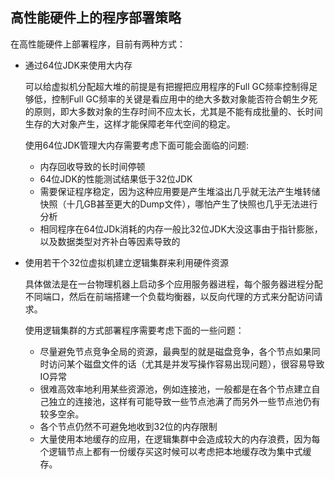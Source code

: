 ## 高性能硬件上的程序部署策略

在高性能硬件上部署程序，目前有两种方式：

+ 通过64位JDK来使用大内存

  可以给虚拟机分配超大堆的前提是有把握把应用程序的Full GC频率控制得足够低，控制Full GC频率的关键是看应用中的绝大多数对象能否符合朝生夕死的原则，即大多数对象的生存时间不应太长，尤其是不能有成批量的、长时间生存的大对象产生，这样才能保障老年代空间的稳定。

  使用64位JDK管理大内存需要考虑下面可能会面临的问题:

  + 内存回收导致的长时间停顿
  + 64位JDK的性能测试结果低于32位JDK
  + 需要保证程序稳定，因为这种应用要是产生堆溢出几乎就无法产生堆转储快照（十几GB甚至更大的Dump文件），哪怕产生了快照也几乎无法进行分析
  + 相同程序在64位JDk消耗的内存一般比32位JDK大没这事由于指针膨胀，以及数据类型对齐补白等因素导致的

+ 使用若干个32位虚拟机建立逻辑集群来利用硬件资源

  具体做法是在一台物理机器上启动多个应用服务器进程，每个服务器进程分配不同端口，然后在前端搭建一个负载均衡器，以反向代理的方式来分配访问请求。

  使用逻辑集群的方式部署程序需要考虑下面的一些问题：

  + 尽量避免节点竞争全局的资源，最典型的就是磁盘竞争，各个节点如果同时访问某个磁盘文件的话（尤其是并发写操作容易出现问题），很容易导致IO异常
  + 很难高效率地利用某些资源池，例如连接池，一般都是在各个节点建立自己独立的连接池，这样有可能导致一些节点池满了而另外一些节点池仍有较多空余。
  + 各个节点仍然不可避免地收到32位的内存限制
  + 大量使用本地缓存的应用，在逻辑集群中会造成较大的内存浪费，因为每个逻辑节点上都有一份缓存买这时候可以考虑把本地缓存改为集中式缓存。